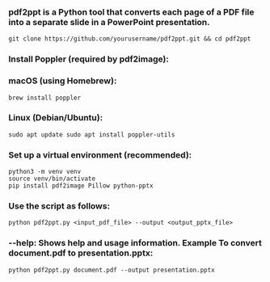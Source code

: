 ### pdf2ppt is a Python tool that converts each page of a PDF file into a separate slide in a PowerPoint presentation.

    git clone https://github.com/yourusername/pdf2ppt.git && cd pdf2ppt 

### Install Poppler (required by pdf2image):

### macOS (using Homebrew):

    brew install poppler

### Linux (Debian/Ubuntu):

    sudo apt update sudo apt install poppler-utils 

### Set up a virtual environment (recommended):

    python3 -m venv venv 
    source venv/bin/activate
    pip install pdf2image Pillow python-pptx         

### Use the script as follows:

    python pdf2ppt.py <input_pdf_file> --output <output_pptx_file>


### --help: Shows help and usage information. Example To convert document.pdf to presentation.pptx:

    python pdf2ppt.py document.pdf --output presentation.pptx
